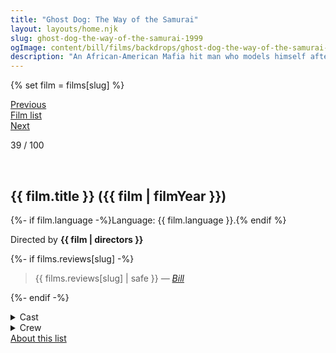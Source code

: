 ```yaml
---
title: "Ghost Dog: The Way of the Samurai"
layout: layouts/home.njk
slug: ghost-dog-the-way-of-the-samurai-1999
ogImage: content/bill/films/backdrops/ghost-dog-the-way-of-the-samurai-1999.jpg
description: "An African-American Mafia hit man who models himself after the samurai of ancient Japan finds himself targeted for death by the mob."
---
```


{% set film = films[slug] %}

<nav class="films">
  <div class="prev">
    <a href="../fight-club-1999"><i class="fa-solid fa-chevron-left fa-xs"></i> Previous</a>
  </div>
  <div>
    <a href="../">Film list</a>
  </div>
  <div class="next">
    <a href="../magnolia-1999">Next <i class="fa-solid fa-chevron-right fa-xs"></i></a>
  </div>
</nav>

<p>39 / 100</p>

<article class="film slug-ghost-dog-the-way-of-the-samurai-1999">
  <div class="backdrop-and-poster">
    <img class="poster" src="../films/posters/{{ slug }}.jpg" alt="">
    <img class="backdrop" src="../films/backdrops/{{ slug }}.jpg" alt="">
  </div>

  <h1>{{ film.title }} ({{ film | filmYear }})</h1>

  <p>
    {%- if film.language -%}Language: {{ film.language }}.{% endif %}
    
  </p>

  <p class="director">
    Directed by <strong>{{ film | directors }}</strong>
  </p>

  {%- if films.reviews[slug] -%}
    <blockquote> 
      {{ films.reviews[slug] | safe }} <em>—&nbsp;<a href="/bill">Bill</a></em>
    </blockquote> 
  {%- endif -%}

  <details>
    <summary>
      Cast
    </summary>
  <ul>
    {%- for cast in film.credits.cast -%}
      <li>
        {{ cast.name }} as <em>{{ cast.character }}</em>
      </li>
    {%- endfor -%}
  </ul>
  </details>

  <details>
    <summary>
      Crew
    </summary>
    <ul>
      {%- for crew in film.credits.crew -%}
        <li>
          {{ crew.name }} &mdash; <em>{{ crew.job }}</em>
        </li>
      {%- endfor -%}
    </ul>
  </details>
  
</article>
<footer>
  <a href="../about">About this list</a>
</footer>

